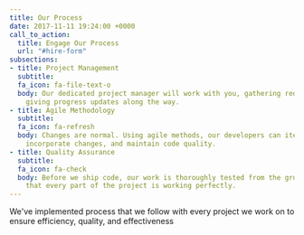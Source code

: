 ```yaml
---
title: Our Process
date: 2017-11-11 19:24:00 +0000
call_to_action:
  title: Engage Our Process
  url: "#hire-form"
subsections:
- title: Project Management
  subtitle: 
  fa_icon: fa-file-text-o
  body: Our dedicated project manager will work with you, gathering requirements and
    giving progress updates along the way.
- title: Agile Methodology
  subtitle: 
  fa_icon: fa-refresh
  body: Changes are normal. Using agile methods, our developers can iterate quickly,
    incorporate changes, and maintain code quality.
- title: Quality Assurance
  subtitle: 
  fa_icon: fa-check
  body: Before we ship code, our work is thoroughly tested from the ground up to ensure
    that every part of the project is working perfectly.
---
```


We've implemented process that we follow with every project we work on to ensure efficiency, quality, and effectiveness
